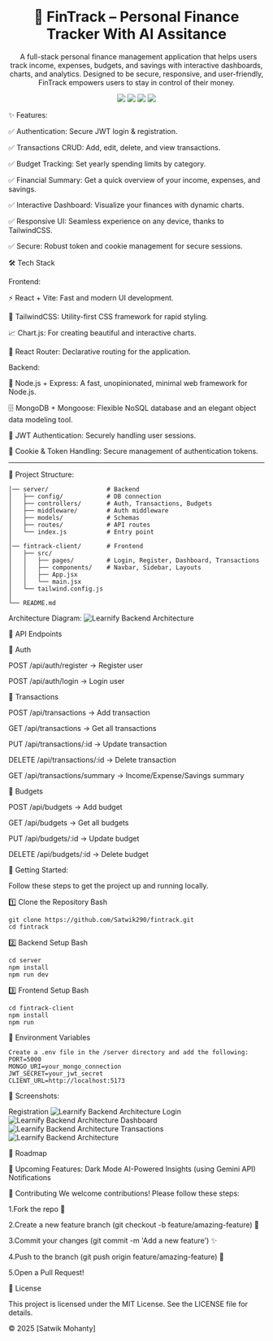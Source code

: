 ﻿﻿<h1 align="center">💸 FinTrack – Personal Finance Tracker With AI Assitance</h1>

<p align="center">
  A full-stack personal finance management application that helps users track income, expenses, budgets, and savings with interactive dashboards, charts, and analytics. Designed to be secure, responsive, and user-friendly, FinTrack empowers users to stay in control of their money.
</p>

<p align="center">
<img src="https://img.shields.io/badge/Stack-MERN-blue?style=for-the-badge" />
<img src="https://img.shields.io/github/last-commit/Satwik290/fintrack?style=for-the-badge&color=blue" />
<img src="https://img.shields.io/github/languages/top/Satwik290/fintrack?style=for-the-badge&color=orange" />
<img src="https://img.shields.io/github/license/Satwik290/fintrack?style=for-the-badge&color=brightgreen" />
</p>



✨ Features:

✅ Authentication: Secure JWT login & registration.

✅ Transactions CRUD: Add, edit, delete, and view transactions.

✅ Budget Tracking: Set yearly spending limits by category.

✅ Financial Summary: Get a quick overview of your income, expenses, and savings.

✅ Interactive Dashboard: Visualize your finances with dynamic charts.

✅ Responsive UI: Seamless experience on any device, thanks to TailwindCSS.

✅ Secure: Robust token and cookie management for secure sessions.

🛠️ Tech Stack

Frontend:

⚡ React + Vite: Fast and modern UI development.

🎨 TailwindCSS: Utility-first CSS framework for rapid styling.

📈 Chart.js: For creating beautiful and interactive charts.

🧭 React Router: Declarative routing for the application.

Backend:

🚀 Node.js + Express: A fast, unopinionated, minimal web framework for Node.js.

🗄️ MongoDB + Mongoose: Flexible NoSQL database and an elegant object data modeling tool.

🔑 JWT Authentication: Securely handling user sessions.

🍪 Cookie & Token Handling: Secure management of authentication tokens.

---
📂 Project Structure:
```
│── server/                # Backend
│   ├── config/            # DB connection
│   ├── controllers/       # Auth, Transactions, Budgets
│   ├── middleware/        # Auth middleware
│   ├── models/            # Schemas
│   ├── routes/            # API routes
│   └── index.js           # Entry point
│
│── fintrack-client/       # Frontend
│   ├── src/
│   │   ├── pages/         # Login, Register, Dashboard, Transactions
│   │   ├── components/    # Navbar, Sidebar, Layouts
│   │   ├── App.jsx
│   │   └── main.jsx
│   └── tailwind.config.js
│
└── README.md
```

Architecture Diagram:
![Learnify Backend Architecture](./assets/diagram-export-9-7-2025-9_36_03-PM.png)


🧪 API Endpoints

🔹 Auth

POST /api/auth/register → Register user

POST /api/auth/login → Login user

🔹 Transactions

POST /api/transactions → Add transaction

GET /api/transactions → Get all transactions

PUT /api/transactions/:id → Update transaction

DELETE /api/transactions/:id → Delete transaction

GET /api/transactions/summary → Income/Expense/Savings summary

🔹 Budgets

POST /api/budgets → Add budget

GET /api/budgets → Get all budgets

PUT /api/budgets/:id → Update budget

DELETE /api/budgets/:id → Delete budget

🚀 Getting Started:

Follow these steps to get the project up and running locally.

1️⃣ Clone the Repository
Bash
```
git clone https://github.com/Satwik290/fintrack.git
cd fintrack
```
2️⃣ Backend Setup
Bash
```
cd server
npm install
npm run dev
```
3️⃣ Frontend Setup
Bash
```
cd fintrack-client
npm install
npm run 
```

🔑 Environment Variables
```
Create a .env file in the /server directory and add the following:
PORT=5000
MONGO_URI=your_mongo_connection
JWT_SECRET=your_jwt_secret
CLIENT_URL=http://localhost:5173
```

📸 Screenshots:

Registration
![Learnify Backend Architecture](./assets/signup.png)
Login
![Learnify Backend Architecture](./assets/login%20page.png)
Dashboard
![Learnify Backend Architecture](./assets/Dashboard.png)
Transactions
![Learnify Backend Architecture](./assets/Transaction.png)

📅 Roadmap

🚧 Upcoming Features:
Dark Mode
AI-Powered Insights (using Gemini API)
Notifications

🤝 Contributing
We welcome contributions! Please follow these steps:

1.Fork the repo 🍴

2.Create a new feature branch (git checkout -b feature/amazing-feature) 🌱

3.Commit your changes (git commit -m 'Add a new feature') ✨

4.Push to the branch (git push origin feature/amazing-feature) 🚀

5.Open a Pull Request!

📜 License

This project is licensed under the MIT License. See the LICENSE file for details.

© 2025 [Satwik Mohanty]











